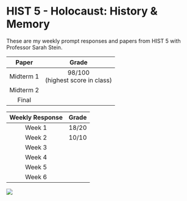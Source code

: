 # HIST 5 - Holocaust: History &amp; Memory

These are my weekly prompt responses and papers from HIST 5 with Professor Sarah Stein. 

| Paper     | Grade |
| :---------: | :---: |
| Midterm 1   | 98/100 <br> (highest score in class) |
| Midterm 2   | |
| Final   |  |

| Weekly Response    | Grade |
| :---------: | :---: |
| Week 1   | 18/20 |
| Week 2   | 10/10 |
| Week 3   |  |
| Week 4   | |
| Week 5   |  |
| Week 6   ||

![](https://view-counter.onrender.com/gh-HIST5)
